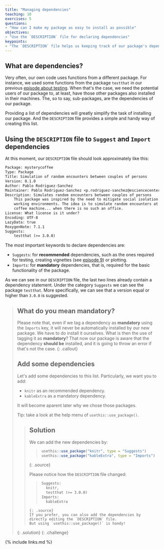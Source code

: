 ```yaml
---
title: "Managing dependencies"
teaching: 10
exercises: 5
questions:
- "How can I make my package as easy to install as possible"
objectives:
- "Use the `DESCRIPTION` file for declaring dependencies"
keypoints:
- "The `DESCRIPTION` file helps us keeping track of our package's dependencies"
---
```


## What are dependencies?

Very often, our own code uses functions from a different package.
For instance, we used some functions from the package `testthat` in our previous [episode about testing](../05-testing).
When that's the case, we need the potential users of our package to, at least, have those other packages also installed in their machines.
The, so to say, sub-packages, are the dependencies of our package.

Providing a list of dependencies will greatly simplify the task of installing our package.
And the `DESCRIPTION` file provides a simple and handy way of creating this list.

## Using the `DESCRIPTION` file to `Suggest` and `Import` dependencies

At this moment, our `DESCRIPTION` file should look approximately like this:

~~~txt
Package: mysterycoffee
Type: Package
Title: Simulation of random encounters between couples of persons
Version: 0.1.0
Author: Pablo Rodriguez-Sanchez
Maintainer: Pablo Rodriguez-Sanchez <p.rodriguez-sanchez@esciencecenter.nl>
Description: Simulates random encounters between couples of persons
    This package was inspired by the need to mitigate social isolation in remote 
    working environments. The idea is to simulate random encounters at the office's
    coffee machine... when there is no such an office.
License: What license is it under?
Encoding: UTF-8
LazyData: true
RoxygenNote: 7.1.1
Suggests: 
    testthat (>= 3.0.0)
~~~

The most important keywords to declare dependencies are:

- `Suggests`: for **recommended** dependencies, such as the ones required for testing, creating vignettes (see [episode 9](../09-vignettes)) or plotting.
- `Imports`: for **mandatory** dependencies, that is, required for the basic functionality of the package.

As we can see in our `DESCRIPTION` file, the last two lines already contain a dependency statement.
Under the category `Suggests` we can see the package `testthat`.
More specifically, we can see that a version equal or higher than `3.0.0` is suggested.

> ## What do you mean mandatory?
> Please note that, even if we tag a dependency as **mandatory** using the `Imports` key, it will never be automatically installed by our new package.
> We have to do install it ourselves.
> What is then the use of tagging it as **mandatory**?
> That now our package is aware that the dependency **should be** installed, and it is going to throw an error if that's not the case.
{: .callout}
> ## Add some dependencies
> Let's add some dependencies to this list.
> Particularly, we want you to add:
>
> - `knitr` as an recommended dependency.
> - `kableExtra` as a mandatory dependency.
>
> It will become aparent later why we chose those packages.
>
> Tip: take a look at the help menu of `usethis::use_package()`.
>
> > ## Solution
> > We can add the new dependencies by:
> > > ~~~r
> > > usethis::use_package("knitr", type = "Suggests")
> > > usethis::use_package("kableExtra", type = "Imports")
> > > ~~~
> > {: .source}
> >
> > Please notice how the `DESCRIPTION` file changed:
> > > ~~~txt
> > > Suggests: 
> > >   knitr,
> > >   testthat (>= 3.0.0)
> > > Imports: 
> > >   kableExtra
> > ~~~
> > {: .source}
> > If you prefer, you can also add the dependencies by directly editing the `DESCRIPTION` file.
> > But using `usethis::use_package()` is handy!
> {: .solution}
{: .challenge}


{% include links.md %}
